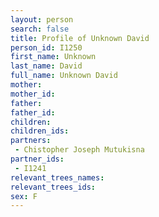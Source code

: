 ```yaml
---
layout: person
search: false
title: Profile of Unknown David
person_id: I1250
first_name: Unknown
last_name: David
full_name: Unknown David
mother: 
mother_id: 
father: 
father_id: 
children:
children_ids:
partners:
 - Chistopher Joseph Mutukisna
partner_ids:
 - I1241
relevant_trees_names:
relevant_trees_ids:
sex: F
---
```


